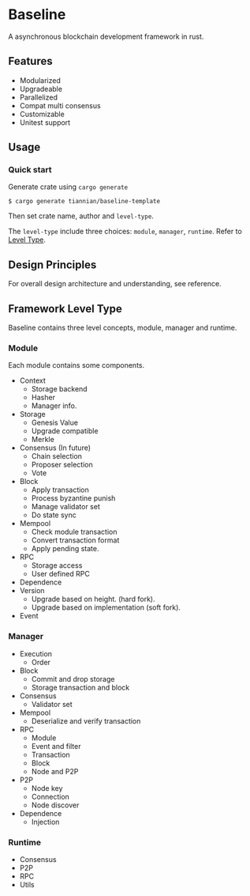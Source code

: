 # Baseline

A asynchronous blockchain development framework in rust.

## Features

- Modularized
- Upgradeable
- Parallelized
- Compat multi consensus
- Customizable
- Unitest support

## Usage

### Quick start

Generate crate using `cargo generate`

``` shell
$ cargo generate tiannian/baseline-template
```

Then set crate name, author and `level-type`.

The `level-type` include three choices: `module`, `manager`, `runtime`. Refer to [Level Type](#).

## Design Principles

For overall design architecture and understanding, see reference.

## Framework Level Type

Baseline contains three level concepts, module, manager and runtime.

### Module

Each module contains some components.

- Context
    - Storage backend
    - Hasher
    - Manager info.
- Storage
    - Genesis Value
    - Upgrade compatible
    - Merkle
- Consensus (In future)
    - Chain selection
    - Proposer selection
    - Vote
- Block
    - Apply transaction
    - Process byzantine punish
    - Manage validator set
    - Do state sync
- Mempool
    - Check module transaction
    - Convert transaction format
    - Apply pending state.
- RPC
    - Storage access
    - User defined RPC
- Dependence
- Version
    - Upgrade based on height. (hard fork).
    - Upgrade based on implementation (soft fork).
- Event

### Manager

- Execution
    - Order
- Block
    - Commit and drop storage
    - Storage transaction and block
- Consensus
    - Validator set
- Mempool
    - Deserialize and verify transaction
- RPC
    - Module
    - Event and filter
    - Transaction
    - Block
    - Node and P2P
- P2P
    - Node key
    - Connection
    - Node discover
- Dependence
   - Injection

### Runtime

- Consensus
- P2P
- RPC
- Utils
